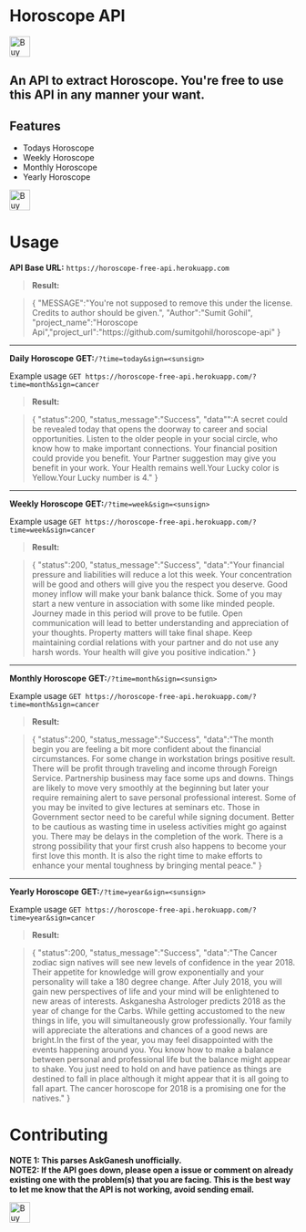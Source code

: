 Horoscope API
==================
<a href='https://ko-fi.com/R6R75H96' target='_blank'><img height='36' style='border:0px;height:36px;' src='https://az743702.vo.msecnd.net/cdn/kofi2.png?v=0' border='0' alt='Buy Me a Coffee at ko-fi.com' /></a>

An API to extract **Horoscope**. You're free to use this API in any manner your want.
----------


**Features**
-------------
- Todays Horoscope
- Weekly Horoscope
- Monthly Horoscope
- Yearly Horoscope

<a href='https://ko-fi.com/R6R75H96' target='_blank'><img height='36' style='border:0px;height:36px;' src='https://az743702.vo.msecnd.net/cdn/kofi2.png?v=0' border='0' alt='Buy Me a Coffee at ko-fi.com' /></a>

**Usage**
=============

**API Base URL:**  `https://horoscope-free-api.herokuapp.com`

> **Result:**

>  {
>  "MESSAGE":"You're not supposed to remove this under the license. Credits to author should be given.",
>  "Author":"Sumit Gohil",
>"project_name":"Horoscope Api","project_url":"https:\/\/github.com\/sumitgohil\/horoscope-api"
>}


----------------------------------------
**Daily Horoscope**
**GET:**`/?time=today&sign=<sunsign>`

Example usage `GET https://horoscope-free-api.herokuapp.com/?time=month&sign=cancer`
> **Result:**

>  {
>  "status":200,
>"status_message":"Success",
>"data"":A secret could be revealed today that opens the doorway to career and social opportunities. Listen to the older people in your social circle, who know how to make important connections. Your financial position could provide you benefit. Your Partner suggestion may give you benefit in your work. Your Health remains well.Your Lucky color is Yellow.Your Lucky number is 4."
>}


----------


 **Weekly Horoscope**
**GET:**`/?time=week&sign=<sunsign>`

Example usage `GET https://horoscope-free-api.herokuapp.com/?time=week&sign=cancer`
> **Result:**

>  {
>  "status":200,
>"status_message":"Success",
>"data":"Your financial pressure and liabilities will reduce a lot this week. Your concentration will be good and others will give you the respect you deserve. Good money inflow will make your bank balance thick. Some of you may start a new venture in association with some like minded people. Journey made in this period will prove to be futile. Open communication will lead to better understanding and appreciation of your thoughts. Property matters will take final shape. Keep maintaining cordial relations with your partner and do not use any harsh words. Your health will give you positive indication."
>}


----------
 **Monthly Horoscope**
**GET:**`/?time=month&sign=<sunsign>`

Example usage `GET https://horoscope-free-api.herokuapp.com/?time=month&sign=cancer`
> **Result:**

>  {
>  "status":200,
>"status_message":"Success",
>"data":"The month begin you are feeling a bit more confident about the financial circumstances. For some change in workstation brings positive result. There will be profit through traveling and income through Foreign Service. Partnership business may face some ups and downs. Things are likely to move very smoothly at the beginning but later your require remaining alert to save personal professional interest. Some of you may be invited to give lectures at seminars etc. Those in Government sector need to be careful while signing document. Better to be cautious as wasting time in useless activities might go against you. There may be delays in the completion of the work. There is a strong possibility that your first crush also happens to become your first love this month. It is also the right time to make efforts to enhance your mental toughness by bringing mental peace."
>}


----------


 **Yearly Horoscope**
**GET:**`/?time=year&sign=<sunsign>`

Example usage `GET https://horoscope-free-api.herokuapp.com/?time=year&sign=cancer`
> **Result:**

>  {
>  "status":200,
>"status_message":"Success",
>"data":"The Cancer zodiac sign natives will see new levels of confidence in the year 2018. Their appetite for knowledge will grow exponentially and your personality will take a 180 degree change.  After July 2018, you will gain new perspectives of life and your mind will be enlightened to new areas of interests. Askganesha Astrologer predicts 2018 as the year of change for the Carbs. While getting accustomed to the new things in life, you will simultaneously grow professionally. Your family will appreciate the alterations and chances of a good news are bright.In the first of the year, you may feel disappointed with the events happening around you. You know how to make a balance between personal and professional life but the balance might appear to shake. You just need to hold on and have patience as things are destined to fall in place although it might appear that it is all going to fall apart. The cancer horoscope for 2018 is a promising one for the natives."
>}

**Contributing**
==================

**NOTE 1: This parses AskGanesh unofficially.**
<br/>
**NOTE2: If the API goes down, please open a issue or comment on already existing one with the problem(s) that you are facing. This is the best way to let me know that the API is not working, avoid sending email.**

<a href='https://ko-fi.com/R6R75H96' target='_blank'><img height='36' style='border:0px;height:36px;' src='https://az743702.vo.msecnd.net/cdn/kofi2.png?v=0' border='0' alt='Buy Me a Coffee at ko-fi.com' /></a>

